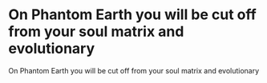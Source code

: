 # On Phantom Earth you will be cut off from your soul matrix and evolutionary

On Phantom Earth you will be cut off from your soul matrix and evolutionary